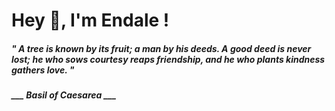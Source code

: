 <h1 title="head"> Hey 👋, I'm Endale !</h1>

**<h5><i>" A tree is known by its fruit; a man by his deeds. A good deed is never lost; he who sows courtesy reaps friendship, and he who plants kindness gathers love. "</i></h5>**

*<b>___ Basil of Caesarea ___</b>*
